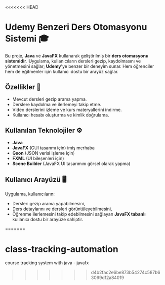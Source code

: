 <<<<<<< HEAD
# Udemy Benzeri Ders Otomasyonu Sistemi 🎓

Bu proje, **Java** ve **JavaFX** kullanarak geliştirilmiş bir **ders otomasyonu sistemidir**. Uygulama, kullanıcıların dersleri gezip, kaydolmasını ve yönetmesini sağlar; **Udemy**'ye benzer bir deneyim sunar. Hem öğrenciler hem de eğitmenler için kullanıcı dostu bir arayüz sağlar.

## Özellikler 🎯

- Mevcut dersleri gezip arama yapma.
- Derslere kaydolma ve ilerlemeyi takip etme.
- Video derslerini izleme ve kurs materyallerini indirme.
- Kullanıcı hesabı oluşturma ve kimlik doğrulama.

## Kullanılan Teknolojiler ⚙️

- **Java**
- **JavaFX** (GUI tasarımı için) imiş merhaba
- **Gson** (JSON verisi işleme için)
- **FXML** (UI bileşenleri için)
- **Scene Builder** (JavaFX UI tasarımını görsel olarak yapma)

## Kullanıcı Arayüzü 🖥️

Uygulama, kullanıcıların:
- Dersleri gezip arama yapabilmesini,
- Ders detaylarını ve dersleri görüntüleyebilmesini,
- Öğrenme ilerlemesini takip edebilmesini sağlayan **JavaFX tabanlı** kullanıcı dostu bir arayüze sahiptir.

=======
# class-tracking-automation
course tracking system with java - javafx
>>>>>>> d4b2fac2e6be873b54274c587b63069df2a84019

